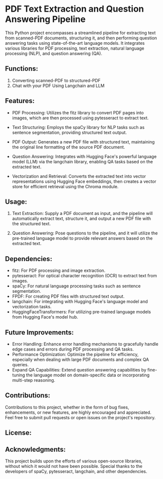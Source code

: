 # PDF Text Extraction and Question Answering Pipeline

This Python project encompasses a streamlined pipeline for extracting text from scanned-PDF documents, structuring it, and then performing question answering tasks using state-of-the-art language models.
It integrates various libraries for PDF processing, text extraction, natural language processing (NLP), and question answering (QA). 

## Functions:

1. Converting scanned-PDF to structured-PDF
2. Chat with your PDF Using Langchain and LLM

## Features:

- PDF Processing: Utilizes the fitz library to convert PDF pages into images, which are then processed using pytesseract to extract text.

- Text Structuring: Employs the spaCy library for NLP tasks such as sentence segmentation, providing structured text output.

- PDF Output: Generates a new PDF file with structured text, maintaining the original line formatting of the source PDF document.

- Question Answering: Integrates with Hugging Face's powerful language model (LLM) via the langchain library, enabling QA tasks based on the extracted text.

- Vectorization and Retrieval: Converts the extracted text into vector representations using Hugging Face embeddings, then creates a vector store for efficient retrieval using the Chroma module.

## Usage:

1. Text Extraction: Supply a PDF document as input, and the pipeline will automatically extract text, structure it, and output a new PDF file with the structured text.

2. Question Answering: Pose questions to the pipeline, and it will utilize the pre-trained language model to provide relevant answers based on the extracted text.

## Dependencies:

- fitz: For PDF processing and image extraction.
- pytesseract: For optical character recognition (OCR) to extract text from images.
- spaCy: For natural language processing tasks such as sentence segmentation.
- FPDF: For creating PDF files with structured text output.
- langchain: For integrating with Hugging Face's language model and vectorization tasks.
- HuggingFaceTransformers: For utilizing pre-trained language models from Hugging Face's model hub.

## Future Improvements:

- Error Handling: Enhance error handling mechanisms to gracefully handle edge cases and errors during PDF processing and QA tasks.
- Performance Optimization: Optimize the pipeline for efficiency, especially when dealing with large PDF documents and complex QA queries.
- Expand QA Capabilities: Extend question answering capabilities by fine-tuning the language model on domain-specific data or incorporating multi-step reasoning.

## Contributions:

Contributions to this project, whether in the form of bug fixes, enhancements, or new features, are highly encouraged and appreciated. Feel free to submit pull requests or open issues on the project's repository.

## License:

## Acknowledgments:

This project builds upon the efforts of various open-source libraries, without which it would not have been possible. Special thanks to the developers of spaCy, pytesseract, langchain, and other dependencies.
